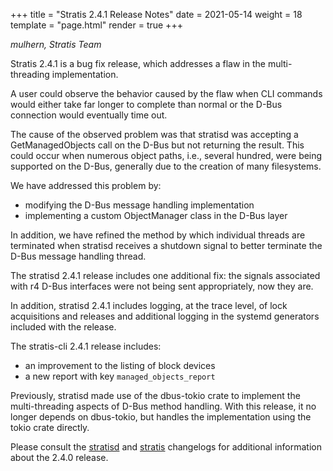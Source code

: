 +++
title = "Stratis 2.4.1 Release Notes"
date = 2021-05-14
weight = 18
template = "page.html"
render = true
+++

*mulhern, Stratis Team*

Stratis 2.4.1 is a bug fix release, which addresses a flaw in the
multi-threading implementation.

A user could observe the behavior caused by the flaw when CLI commands would
either take far longer to complete than normal or the D-Bus connection would
eventually time out.

The cause of the observed problem was that stratisd was accepting a
GetManagedObjects call on the D-Bus but not returning the result. This
could occur when numerous object paths, i.e., several hundred, were being
supported on the D-Bus, generally due to the creation of many filesystems.

We have addressed this problem by:
* modifying the D-Bus message handling implementation
* implementing a custom ObjectManager class in the D-Bus layer

In addition, we have refined the method by which individual threads are
terminated when stratisd receives a shutdown signal to better terminate the
D-Bus message handling thread.

The stratisd 2.4.1 release includes one additional fix: the signals
associated with r4 D-Bus interfaces were not being sent appropriately,
now they are.

In addition, stratisd 2.4.1 includes logging, at the trace level, of lock
acquisitions and releases and additional logging in the systemd generators
included with the release.

The stratis-cli 2.4.1 release includes:
* an improvement to the listing of block devices
* a new report with key `managed_objects_report`

<!-- more -->

Previously, stratisd made use of the dbus-tokio crate to implement the
multi-threading aspects of D-Bus method handling. With this release, it no
longer depends on dbus-tokio, but handles the implementation using the
tokio crate directly.

Please consult the [stratisd] and [stratis] changelogs for additional
information about the 2.4.0 release.

[stratisd]: https://github.com/stratis-storage/stratisd/blob/develop-2.4.0/CHANGES.txt
[stratis]: https://github.com/stratis-storage/stratis-cli/blob/develop-2.4.0/CHANGES.txt
